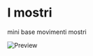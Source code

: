 # I mostri

mini base movimenti mostri

![Preview](https://raw.githubusercontent.com/Walt7/JGames/main/02-background/Preview.gif)